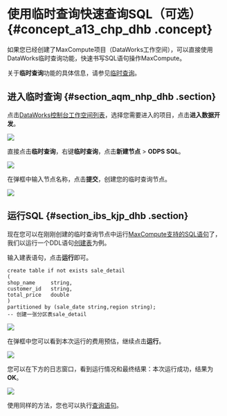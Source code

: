 # 使用临时查询快速查询SQL（可选） {#concept_a13_chp_dhb .concept}

如果您已经创建了MaxCompute项目（DataWorks工作空间），可以直接使用DataWorks临时查询功能，快速书写SQL语句操作MaxCompute。

关于**临时查询**功能的具体信息，请参见[临时查询](../../../../../cn.zh-CN/使用指南/数据开发/临时查询.md#)。

## 进入临时查询 {#section_aqm_nhp_dhb .section}

点击[DataWorks控制台工作空间列表](https://workbench.data.aliyun.com/consolenew#/projectlist)，选择您需要进入的项目，点击**进入数据开发**。

![](http://static-aliyun-doc.oss-cn-hangzhou.aliyuncs.com/assets/img/144329/155305251341133_zh-CN.png)

直接点击**临时查询**，右键**临时查询**，点击**新建节点** \> **ODPS SQL**。

![](http://static-aliyun-doc.oss-cn-hangzhou.aliyuncs.com/assets/img/144329/155305251341134_zh-CN.png)

在弹框中输入节点名称，点击**提交**，创建您的临时查询节点。

![](http://static-aliyun-doc.oss-cn-hangzhou.aliyuncs.com/assets/img/144329/155305251341136_zh-CN.png)

## 运行SQL {#section_ibs_kjp_dhb .section}

现在您可以在刚刚创建的临时查询节点中运行[MaxCompute支持的SQL语句](../../../../../cn.zh-CN/用户指南/SQL/SQL概述.md#)了，我们以运行一个DDL语句[创建表](../../../../../cn.zh-CN/用户指南/SQL/DDL语句/表操作.md#)为例。

输入建表语句，点击**运行**即可。

```language-sql
create table if not exists sale_detail
(
shop_name     string,
customer_id   string,
total_price   double
)
partitioned by (sale_date string,region string);
-- 创建一张分区表sale_detail
```

![](http://static-aliyun-doc.oss-cn-hangzhou.aliyuncs.com/assets/img/144329/155305251341138_zh-CN.png)

在弹框中您可以看到本次运行的费用预估，继续点击**运行**。

![](http://static-aliyun-doc.oss-cn-hangzhou.aliyuncs.com/assets/img/144329/155305251341139_zh-CN.png)

您可以在下方的日志窗口，看到运行情况和最终结果：本次运行成功，结果为**OK**。

![](http://static-aliyun-doc.oss-cn-hangzhou.aliyuncs.com/assets/img/144329/155305251341140_zh-CN.png)

使用同样的方法，您也可以执行[查询语句](../../../../../cn.zh-CN/用户指南/SQL/SELECT操作/Select语法介绍.md#)。

